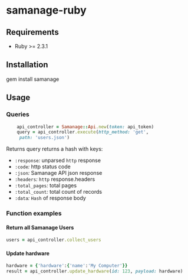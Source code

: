 # samanage-ruby

## Requirements
- Ruby >= 2.3.1

## Installation
gem install samanage



## Usage
### Queries

```ruby
    api_controller = Samanage::Api.new(token: api_token)
    query = api_controller.execute(http_method: 'get',
     path: 'users.json')
```
Returns query returns a hash with keys:
- `:response`*:* unparsed `http` response
- `:code`*:* http status code
- `:json`*:* Samanage API json response
- `:headers`*:* `http` response.headers
- `:total_pages`*:* total pages
- `:total_count`*:* total count of records
- `:data`*:* `Hash` of response body

### Function examples
#### Return all Samanage Users
```ruby
users = api_controller.collect_users
```

#### Update hardware
```ruby
hardware = {'hardware':{'name':'My Computer'}}
result = api_controller.update_hardware(id: 123, payload: hardware)
```